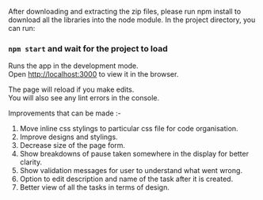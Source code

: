 
After downloading and extracting the zip files, please run npm install to download all the libraries into the node module.
In the project directory, you can run:
### `npm start` and wait for the project to load

Runs the app in the development mode.\
Open [http://localhost:3000](http://localhost:3000) to view it in the browser.

The page will reload if you make edits.\
You will also see any lint errors in the console.

Improvements that can be made :-

1. Move inline css stylings to particular css file for code organisation.
2. Improve designs and stylings.
3. Decrease size of the page form.
4. Show breakdowns of pause taken somewhere in the display for better clarity.
5. Show validation messages for user to understand what went wrong.
6. Option to edit description and name of the task after it is created.
7. Better view of all the tasks in terms of design.
